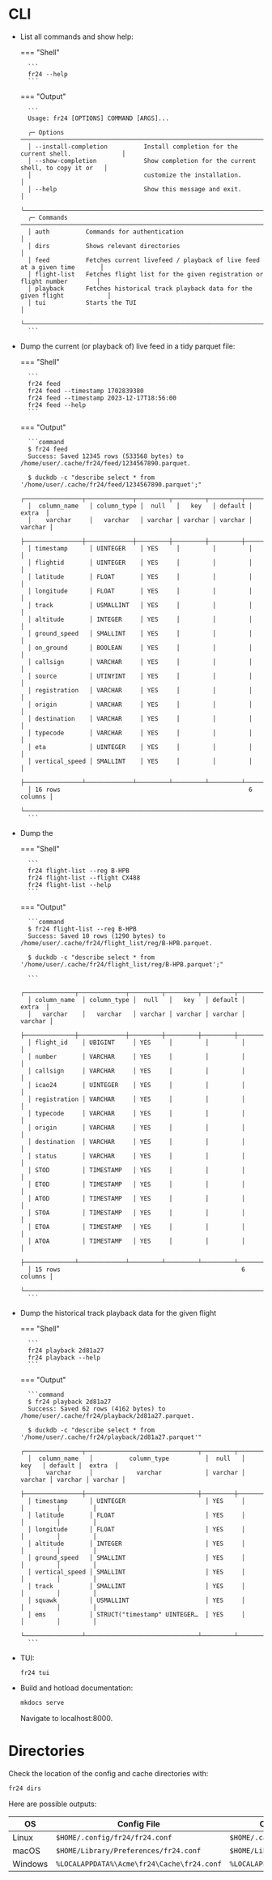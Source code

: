 # CLI
- List all commands and show help:

    === "Shell"

        ```
        fr24 --help
        ```
    
    === "Output"
        
        ```
        Usage: fr24 [OPTIONS] COMMAND [ARGS]...                                                
                                                                                                
        ╭─ Options ────────────────────────────────────────────────────────────────────────────╮
        │ --install-completion          Install completion for the current shell.              │
        │ --show-completion             Show completion for the current shell, to copy it or   │
        │                               customize the installation.                            │
        │ --help                        Show this message and exit.                            │
        ╰──────────────────────────────────────────────────────────────────────────────────────╯
        ╭─ Commands ───────────────────────────────────────────────────────────────────────────╮
        │ auth          Commands for authentication                                            │
        │ dirs          Shows relevant directories                                             │
        │ feed          Fetches current livefeed / playback of live feed at a given time       │
        │ flight-list   Fetches flight list for the given registration or flight number        │
        │ playback      Fetches historical track playback data for the given flight            │
        │ tui           Starts the TUI                                                         │
        ╰──────────────────────────────────────────────────────────────────────────────────────╯
        ```

- Dump the current (or playback of) live feed in a tidy parquet file:

    === "Shell"

        ```
        fr24 feed
        fr24 feed --timestamp 1702839380
        fr24 feed --timestamp 2023-12-17T18:56:00
        fr24 feed --help
        ```

    === "Output"
    
        ```command
        $ fr24 feed
        Success: Saved 12345 rows (533568 bytes) to /home/user/.cache/fr24/feed/1234567890.parquet.
        
        $ duckdb -c "describe select * from '/home/user/.cache/fr24/feed/1234567890.parquet';"
        ┌────────────────┬─────────────┬─────────┬─────────┬─────────┬─────────┐
        │  column_name   │ column_type │  null   │   key   │ default │  extra  │
        │    varchar     │   varchar   │ varchar │ varchar │ varchar │ varchar │
        ├────────────────┼─────────────┼─────────┼─────────┼─────────┼─────────┤
        │ timestamp      │ UINTEGER    │ YES     │         │         │         │
        │ flightid       │ UINTEGER    │ YES     │         │         │         │
        │ latitude       │ FLOAT       │ YES     │         │         │         │
        │ longitude      │ FLOAT       │ YES     │         │         │         │
        │ track          │ USMALLINT   │ YES     │         │         │         │
        │ altitude       │ INTEGER     │ YES     │         │         │         │
        │ ground_speed   │ SMALLINT    │ YES     │         │         │         │
        │ on_ground      │ BOOLEAN     │ YES     │         │         │         │
        │ callsign       │ VARCHAR     │ YES     │         │         │         │
        │ source         │ UTINYINT    │ YES     │         │         │         │
        │ registration   │ VARCHAR     │ YES     │         │         │         │
        │ origin         │ VARCHAR     │ YES     │         │         │         │
        │ destination    │ VARCHAR     │ YES     │         │         │         │
        │ typecode       │ VARCHAR     │ YES     │         │         │         │
        │ eta            │ UINTEGER    │ YES     │         │         │         │
        │ vertical_speed │ SMALLINT    │ YES     │         │         │         │
        ├────────────────┴─────────────┴─────────┴─────────┴─────────┴─────────┤
        │ 16 rows                                                    6 columns │
        └──────────────────────────────────────────────────────────────────────┘
        ```

- Dump the 

    === "Shell"

        ```
        fr24 flight-list --reg B-HPB
        fr24 flight-list --flight CX488
        fr24 flight-list --help
        ```

    === "Output"
    
        ```command
        $ fr24 flight-list --reg B-HPB
        Success: Saved 10 rows (1290 bytes) to /home/user/.cache/fr24/flight_list/reg/B-HPB.parquet.
        
        $ duckdb -c "describe select * from '/home/user/.cache/fr24/flight_list/reg/B-HPB.parquet';"

        ```
        ┌──────────────┬─────────────┬─────────┬─────────┬─────────┬─────────┐
        │ column_name  │ column_type │  null   │   key   │ default │  extra  │
        │   varchar    │   varchar   │ varchar │ varchar │ varchar │ varchar │
        ├──────────────┼─────────────┼─────────┼─────────┼─────────┼─────────┤
        │ flight_id    │ UBIGINT     │ YES     │         │         │         │
        │ number       │ VARCHAR     │ YES     │         │         │         │
        │ callsign     │ VARCHAR     │ YES     │         │         │         │
        │ icao24       │ UINTEGER    │ YES     │         │         │         │
        │ registration │ VARCHAR     │ YES     │         │         │         │
        │ typecode     │ VARCHAR     │ YES     │         │         │         │
        │ origin       │ VARCHAR     │ YES     │         │         │         │
        │ destination  │ VARCHAR     │ YES     │         │         │         │
        │ status       │ VARCHAR     │ YES     │         │         │         │
        │ STOD         │ TIMESTAMP   │ YES     │         │         │         │
        │ ETOD         │ TIMESTAMP   │ YES     │         │         │         │
        │ ATOD         │ TIMESTAMP   │ YES     │         │         │         │
        │ STOA         │ TIMESTAMP   │ YES     │         │         │         │
        │ ETOA         │ TIMESTAMP   │ YES     │         │         │         │
        │ ATOA         │ TIMESTAMP   │ YES     │         │         │         │
        ├──────────────┴─────────────┴─────────┴─────────┴─────────┴─────────┤
        │ 15 rows                                                  6 columns │
        └────────────────────────────────────────────────────────────────────┘
        ```

- Dump the historical track playback data for the given flight

    === "Shell"

        ```
        fr24 playback 2d81a27
        fr24 playback --help
        ```

    === "Output"
    
        ```command
        $ fr24 playback 2d81a27
        Success: Saved 62 rows (4162 bytes) to /home/user/.cache/fr24/playback/2d81a27.parquet.
        
        $ duckdb -c "describe select * from '/home/user/.cache/fr24/playback/2d81a27.parquet'"
        ┌────────────────┬───────────────────────────────┬─────────┬─────────┬─────────┬─────────┐
        │  column_name   │          column_type          │  null   │   key   │ default │  extra  │
        │    varchar     │            varchar            │ varchar │ varchar │ varchar │ varchar │
        ├────────────────┼───────────────────────────────┼─────────┼─────────┼─────────┼─────────┤
        │ timestamp      │ UINTEGER                      │ YES     │         │         │         │
        │ latitude       │ FLOAT                         │ YES     │         │         │         │
        │ longitude      │ FLOAT                         │ YES     │         │         │         │
        │ altitude       │ INTEGER                       │ YES     │         │         │         │
        │ ground_speed   │ SMALLINT                      │ YES     │         │         │         │
        │ vertical_speed │ SMALLINT                      │ YES     │         │         │         │
        │ track          │ SMALLINT                      │ YES     │         │         │         │
        │ squawk         │ USMALLINT                     │ YES     │         │         │         │
        │ ems            │ STRUCT("timestamp" UINTEGER…  │ YES     │         │         │         │
        └────────────────┴───────────────────────────────┴─────────┴─────────┴─────────┴─────────┘
        ```

- TUI:

    ```
    fr24 tui
    ```

- Build and hotload documentation:

    ```sh
    mkdocs serve
    ```

    Navigate to localhost:8000.

# Directories

Check the location of the config and cache directories with:
```sh
fr24 dirs
```
Here are possible outputs:

| OS      | Config File                                | Cache Directory                  |
| ------- | ------------------------------------------ | -------------------------------- |
| Linux   | `$HOME/.config/fr24/fr24.conf`             | `$HOME/.cache/fr24`              |
| macOS   | `$HOME/Library/Preferences/fr24.conf`      | `$HOME/Library/Caches/fr24`      |
| Windows | `%LOCALAPPDATA%\Acme\fr24\Cache\fr24.conf` | `%LOCALAPPDATA%\Acme\fr24\Cache` |